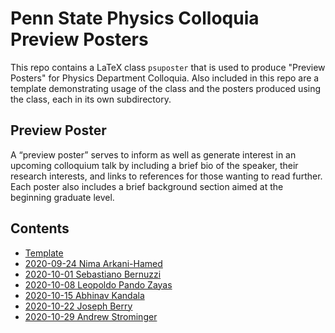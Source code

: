 # Penn State Physics Colloquia Preview Posters

This repo contains a LaTeX class `psuposter` that is used to produce "Preview Posters" for Physics Department Colloquia. Also included in this repo are a template demonstrating usage of the class and the posters produced using the class, each in its own subdirectory.


## Preview Poster
A “preview poster” serves to inform as well as generate interest in an upcoming colloquium talk by including a brief bio of the speaker, their research interests, and links to references for those wanting to read further. Each poster also includes a brief background section aimed at the beginning graduate level.


## Contents

- [Template](https://latexonline.cc/compile?git=https%3A%2F%2Fgithub.com%2FJWKennington%2Fcolloquia&target=template.tex&command=pdflatex&trackId=1601501572360)
- [2020-09-24 Nima Arkani-Hamed](./20200924-Arkani-Hamed/20200924-Arkani-Hamed.pdf)
- [2020-10-01 Sebastiano Bernuzzi](./20201001-Bernuzzi/20201001-Sebastiano-Bernuzzi.pdf)
- [2020-10-08 Leopoldo Pando Zayas](./20201008-Pando-Zayas/20201008-Leopoldo-Pando-Zayas.pdf)
- [2020-10-15 Abhinav Kandala](./20201015-Kandala/20201015-Abhinav-Kandala.pdf)
- [2020-10-22 Joseph Berry](./20201022-Berry/20201022-Joseph-Berry.pdf)
- [2020-10-29 Andrew Strominger](./20201029-Strominger/20201029-Andrew-Strominger.pdf)
